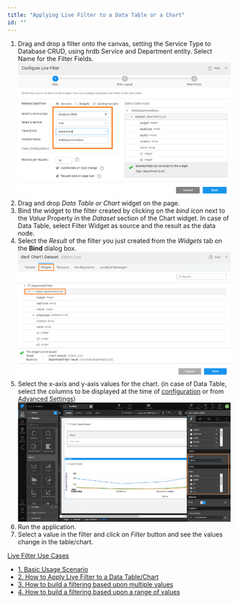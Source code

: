 ```yaml
---
title: "Applying Live Filter to a Data Table or a Chart"
id: ""
---
```


1. Drag and drop a filter onto the canvas, setting the Service Type to Database CRUD, using hrdb Service and Department entity. Select Name for the Filter Fields. [![](/learn/assets/lftr_apply_1.png)](/learn/assets/lftr_apply_1.png)
2. Drag and drop _Data Table or Chart_ widget on the page.
3. Bind the widget to the filter created by clicking on the _bind icon_ next to the _Value_ Property in the _Dataset_ section of the Chart widget. In case of Data Table, select Filter Widget as source and the result as the data node.
4. Select the _Result_ of the filter you just created from the _Widgets_ tab on the **Bind** dialog box. [![](/learn/assets/lftr_apply_bind.png)](/learn/assets/lftr_apply_bind.png)
5. Select the x-axis and y-axis values for the chart. (in case of Data Table, select the columns to be displayed at the time of [configuration](/learn/app-development/widgets/datalive/datatable/data-table-basic-usage/) or from [Advanced Settings](/learn/app-development/widgets/datalive/datatable/field-configuration/)) [![](/learn/assets/lftr_apply_chart.png)](/learn/assets/lftr_apply_chart.png)
6. Run the application.
7. Select a value in the filter and click on _Filter_ button and see the values change in the table/chart.

[Live Filter Use Cases](/learn/app-development/widgets/datalive/livefilter/livefilter-use-cases/)

- [1. Basic Usage Scenario](/learn/app-development/widgets/datalive/livefilter/live-filter-basic-usage/)
- [2. How to Apply Live Filter to a Data Table/Chart](/learn/how-tos/live-filter-applying/)
- [3. How to build a filtering based upon multiple values](/learn/how-tos/live-filter-multiple-values/)
- [4. How to build a filtering based upon a range of values](/learn/how-tos/live-filter-range-filter/)
